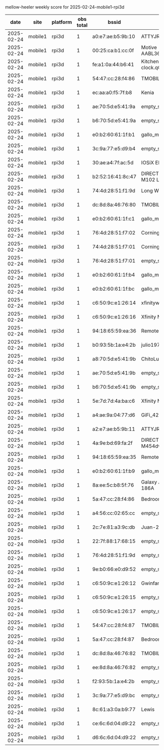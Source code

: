 mellow-heeler weekly score for 2025-02-24-mobile1-rpi3d

|date|site|platform|obs total|bssid|ssid|lat|lng|
|--|--|--|--|--|--|--|--|
|2025-02-24|mobile1|rpi3d|1|a0:e7:ae:b5:9b:10|ATTYJRbXEa|39.937553|-122.20009|
|2025-02-24|mobile1|rpi3d|1|00:25:ca:b1:cc:0f|Motive AABL36SE253136|39.937553|-122.20009|
|2025-02-24|mobile1|rpi3d|1|fe:a1:0a:44:b6:41|Kitchen clock.q003,|39.937553|-122.20009|
|2025-02-24|mobile1|rpi3d|1|54:47:cc:28:f4:86|TMOBILE-F481|39.937553|-122.20009|
|2025-02-24|mobile1|rpi3d|1|ec:aa:a0:f5:7f:b8|Kenia|39.937553|-122.20009|
|2025-02-24|mobile1|rpi3d|1|ae:70:5d:e5:41:9a|empty_ssid|39.937553|-122.20009|
|2025-02-24|mobile1|rpi3d|1|b6:70:5d:e5:41:9a|empty_ssid|39.937553|-122.20009|
|2025-02-24|mobile1|rpi3d|1|e0:b2:60:61:1f:b1|gallo_mesh|39.937553|-122.20009|
|2025-02-24|mobile1|rpi3d|1|3c:9a:77:e5:d9:b4|empty_ssid|39.937553|-122.20009|
|2025-02-24|mobile1|rpi3d|1|30:ae:a4:7f:ac:5d|IOSiX ELD|39.937553|-122.20009|
|2025-02-24|mobile1|rpi3d|1|b2:52:16:41:8c:47|DIRECT-47-HP M102 LaserJet|39.937553|-122.20009|
|2025-02-24|mobile1|rpi3d|1|74:4d:28:51:f1:9d|Long WiFi|39.937553|-122.20009|
|2025-02-24|mobile1|rpi3d|1|dc:8d:8a:46:76:80|TMOBILE-7677|39.937553|-122.20009|
|2025-02-24|mobile1|rpi3d|1|e0:b2:60:61:1f:c1|gallo_mesh|39.937553|-122.20009|
|2025-02-24|mobile1|rpi3d|1|76:4d:28:51:f7:02|Corning RV Guest|39.937553|-122.20009|
|2025-02-24|mobile1|rpi3d|1|74:4d:28:51:f7:01|Corning RV Office|39.937553|-122.20009|
|2025-02-24|mobile1|rpi3d|1|76:4d:28:51:f7:01|empty_ssid|39.937553|-122.20009|
|2025-02-24|mobile1|rpi3d|1|e0:b2:60:61:1f:b4|gallo_mesh|39.937553|-122.20009|
|2025-02-24|mobile1|rpi3d|1|e0:b2:60:61:1f:bc|gallo_mesh|39.937553|-122.20009|
|2025-02-24|mobile1|rpi3d|1|c6:50:9c:e1:26:14|xfinitywifi|39.937553|-122.20009|
|2025-02-24|mobile1|rpi3d|1|c6:50:9c:e1:26:16|Xfinity Mobile|39.937553|-122.20009|
|2025-02-24|mobile1|rpi3d|1|94:18:65:59:ea:36|Remote-Shop-EX|39.937553|-122.20009|
|2025-02-24|mobile1|rpi3d|1|b0:93:5b:1a:e4:2b|julio1978|39.937553|-122.20009|
|2025-02-24|mobile1|rpi3d|1|a8:70:5d:e5:41:9b|ChitoLuna|39.937553|-122.20009|
|2025-02-24|mobile1|rpi3d|1|ae:70:5d:e5:41:9b|empty_ssid|39.937553|-122.20009|
|2025-02-24|mobile1|rpi3d|1|b6:70:5d:e5:41:9b|empty_ssid|39.937553|-122.20009|
|2025-02-24|mobile1|rpi3d|1|5e:7d:7d:4a:ba:c6|Xfinity Mobile|39.937553|-122.20009|
|2025-02-24|mobile1|rpi3d|1|a4:ae:9a:04:77:d6|GiFi_4220|39.937553|-122.20009|
|2025-02-24|mobile1|rpi3d|1|a2:e7:ae:b5:9b:11|ATTYJRbXEa_Guest|39.937553|-122.20009|
|2025-02-24|mobile1|rpi3d|1|4a:9e:bd:69:fa:2f|DIRECT-2F-HP M454dw Color LJ|39.937553|-122.20009|
|2025-02-24|mobile1|rpi3d|1|94:18:65:59:ea:35|Remote-Shop-EX|39.937553|-122.20009|
|2025-02-24|mobile1|rpi3d|1|e0:b2:60:61:1f:b9|gallo_mesh|39.937553|-122.20009|
|2025-02-24|mobile1|rpi3d|1|8a:ee:5c:b8:5f:76|Galaxy A15 5G 186A|39.937553|-122.20009|
|2025-02-24|mobile1|rpi3d|1|5a:47:cc:28:f4:86|Bedroom1|39.937553|-122.20009|
|2025-02-24|mobile1|rpi3d|1|a4:56:cc:02:65:cc|empty_ssid|39.937553|-122.20009|
|2025-02-24|mobile1|rpi3d|1|2c:7e:81:a3:9c:db|Juan-2.4|39.937553|-122.20009|
|2025-02-24|mobile1|rpi3d|1|22:7f:88:17:68:15|empty_ssid|39.937553|-122.20009|
|2025-02-24|mobile1|rpi3d|1|76:4d:28:51:f1:9d|empty_ssid|39.937553|-122.20009|
|2025-02-24|mobile1|rpi3d|1|9e:b0:66:e0:d9:52|empty_ssid|39.937553|-122.20009|
|2025-02-24|mobile1|rpi3d|1|c6:50:9c:e1:26:12|Gwinfamily1|39.937553|-122.20009|
|2025-02-24|mobile1|rpi3d|1|c6:50:9c:e1:26:15|empty_ssid|39.937553|-122.20009|
|2025-02-24|mobile1|rpi3d|1|c6:50:9c:e1:26:17|empty_ssid|39.937553|-122.20009|
|2025-02-24|mobile1|rpi3d|1|54:47:cc:28:f4:87|TMOBILE-F481|39.937553|-122.20009|
|2025-02-24|mobile1|rpi3d|1|5a:47:cc:28:f4:87|Bedroom1|39.937553|-122.20009|
|2025-02-24|mobile1|rpi3d|1|dc:8d:8a:46:76:82|TMOBILE-7677|39.937553|-122.20009|
|2025-02-24|mobile1|rpi3d|1|ee:8d:8a:46:76:82|empty_ssid|39.937553|-122.20009|
|2025-02-24|mobile1|rpi3d|1|f2:93:5b:1a:e4:2b|empty_ssid|39.937553|-122.20009|
|2025-02-24|mobile1|rpi3d|1|3c:9a:77:e5:d9:bc|empty_ssid|39.937553|-122.20009|
|2025-02-24|mobile1|rpi3d|1|8c:61:a3:0a:b9:77|Lewis|39.937553|-122.20009|
|2025-02-24|mobile1|rpi3d|1|ce:6c:6d:04:d9:22|empty_ssid|39.937553|-122.20009|
|2025-02-24|mobile1|rpi3d|1|d6:6c:6d:04:d9:22|empty_ssid|39.937553|-122.20009|
